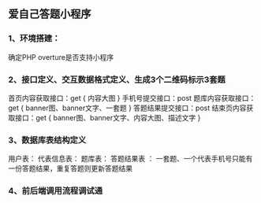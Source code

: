 ## 爱自己答题小程序

### 1、环境搭建：
确定PHP overture是否支持小程序
### 2、接口定义、交互数据格式定义、生成3个二维码标示3套题
首页内容获取接口：get
 { 内容大图 }
手机号提交接口：post
题库内容获取接口：get
{ banner图、banner文字、一套题 }
答题结果提交接口：post
结束页内容获取接口：get
{ banner图、banner文字、内容大图、描述文字 }
### 3、数据库表结构定义
用户表：
代表信息表：
题库表：
答题结果表 ： 
一套题、一个代表手机号只能有一份答题结果，重复答题则更新答题结果
### 4、前后端调用流程调试通